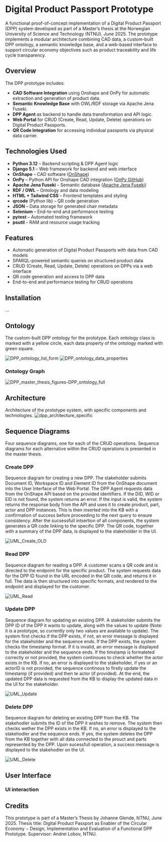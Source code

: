 # Digital Product Passport Prototype

A functional proof-of-concept implementation of a Digital Product Passport (DPP) system developed as part of a Master’s thesis at the Norwegian University of Science and Technology (NTNU), June 2025. The prototype implements a modular architecture combining CAD data, a custom-built DPP ontology, a semantic knowledge base, and a web-based interface to support circular economy objectives such as product traceability and life cycle transparency.

## Overview

The DPP prototype includes:
- **CAD Software Integration** using Onshape and OnPy for automatic extraction and generation of product data.
- **Semantic Knowledge Base** with OWL/RDF storage via Apache Jena Fuseki.
- **DPP Agent** as backend to handle data transformation and API logic.
- **Web Portal** for CRUD (Create, Read, Update, Delete) operations on Digital Product Passports.
- **QR Code Integration** for accessing individual passports via physical data carrier.

## Technologies Used

- **Python 3.12** – Backend scripting & DPP Agent logic
- **Django 5.1** – Web framework for backend and web interface
- **OnShape** – CAD software ([OnShape](https://www.onshape.com/en/))
- **OnPy** – Python API for Onshape CAD integration ([OnPy GitHub](https://github.com/kyle-tennison/onpy))
- **Apache Jena Fuseki** – Semantic database ([Apache Jena Fuseki](https://jena.apache.org/documentation/fuseki2/))
- **RDF / OWL** – Ontology and data modeling
- **HTML + Tailwind CSS** – Frontend templates and styling
- **qrcode** (Python lib) – QR code generation
- **JSON** – Data storage for generated chair metadata
- **Selenium** – End-to-end and performance testing
- **pytest** – Automated testing framework
- **psutil** – RAM and resource usage tracking

## Features

- Automatic generation of Digital Product Passports with data from CAD models
- SPARQL-powered semantic queries on structured product data
- CRUD (Create, Read, Update, Delete) operations on DPPs via a web interface
- QR code generation and access to DPP data
- End-to-end and performance testing for CRUD operations

## Installation
...

## Ontology
The custom-built DPP ontology for the prototype. Each ontology class is marked with a yellow circle, each data property of the ontology marked with green square.

![DPP_ontology_list_form](https://github.com/user-attachments/assets/ff5b4826-b8e9-44a6-a3b3-02537a31c9bb)        ![DPP_ontology_data_properties](https://github.com/user-attachments/assets/5f456c23-7aac-498b-a896-f3929528900e)

### Ontology Graph
![DPP_master_thesis_figures-DPP_ontology_full](https://github.com/user-attachments/assets/dc77bced-65a8-4352-9a76-f7666b5eae1f)

## Architecture
Architecture of the prototype system, with specific components and technologies.
![dpp_architecture_specific](https://github.com/user-attachments/assets/7dd99166-1627-45d8-aca9-0dcd02136bd3)

## Sequence Diagrams
Four sequence diagrams, one for each of the CRUD operations. Sequence diagrams for each alternative within the CRUD operations is presented in the master thesis.

### Create DPP
Sequence diagram for creating a new DPP. The stakeholder submits Document ID, Workspace ID and Element ID from the OnShape document into the User Interface of the Web Portal. The DPP Agent requests data from the OnShape API based on the provided identifiers. If the DID, WID or EID is not found, the system returns an error. If the input is valid, the system returns the response body from the API and uses it to create product, part, actor and DPP instances. This is then inserted into the KB with a confirmation of success before proceeding to the next query to ensure consistency. After the sucsessfull intsertion of all components, the system generates a QR code linking to the specific DPP. The QR code, together with a summary of the DPP data, is displayed to the stakeholder in the UI.

![UML_Create_OLD](https://github.com/user-attachments/assets/d46e465c-93cb-43c0-804f-f1afe380e825)

### Read DPP
Sequence diagram for reading a DPP. A customer scans a QR code and is directed to the endpoint for the specific product. The system requests data for the DPP ID found in the URL encoded in the QR code, and returns it in full. The data is then structured into specific formats, and rendered to the endpoint and displayed for the customer.

![UML_Read](https://github.com/user-attachments/assets/27d3e231-a65c-4db5-952d-3162689f3966)

### Update DPP
Sequence diagram for updating an existing DPP. A stakeholder submits the DPP ID of the DPP it wants to update, along with the values to update (Note: it is a prototype, so currently only two values are available to update). The system first checks if the DPP exists, if not, an error message is displayed for the stakeholder and the sequence ends. If the DPP exists, the system checks the timestamp format. If it is invalid, an error message is displayed to the stakeholder and the sequence ends. If the timstamp is formateted correctly or not provided, the system continoues to check whether the actor exists in the KB. If no, an error is displayed to the stakeholder, if yes or an actorID is not provided, the sequence continous to firstly update the timestamp (if provided) and then te actor (if provided). At the end, the updated DPP data is requested from the KB to display the updated data in the UI for the stakeholder.

![UML_Update](https://github.com/user-attachments/assets/be11ba55-ef94-4ae5-a6ef-1fda6a72305d)

### Delete DPP
Sequence diagram for deleting an existing DPP from the KB. The stakehodler submits the ID of the DPP it wishes to remove. The system then checks wether the DPP exists in the KB. If no, an error is displayed to the stakehodler and the sequence ends. If yes, the system deletes the DPP from the KB together with all data connected to the prouct and parts represented by the DPP. Upon sucessfull operation, a success message is displayed to the stakehodler on the UI.  

![UML_Delete](https://github.com/user-attachments/assets/16acff57-5d25-4cba-9bc9-4ab17b5796e0)

## User Interface

### UI interaction

## Credits
This prototype is part of a Master’s Thesis by Johanne Glende, NTNU, June 2025. Thesis title: Digital Product Passport as Enabler of the Circular Economy − Design, Implementation and Evaluation of a Functional DPP Prototype. Supervisor: Andrei Lobov, NTNU.
